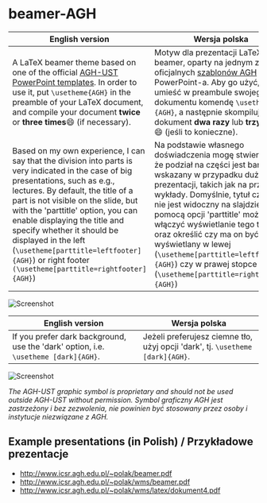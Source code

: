 # beamer-AGH
| English version | Wersja polska |
|-----------------|---------------|
|A LaTeX beamer theme based on one of the official [AGH-UST PowerPoint templates](http://www.agh.edu.pl/en/university/agh-ust-visual-identity/presentation-templates/). In order to use it, put `\usetheme{AGH}` in the preamble of your LaTeX document, and compile your document **twice** or **three times**:smile: (if necessary).|Motyw dla prezentacji LaTeX beamer, oparty na jednym z oficjalnych [szablonów AGH](http://www.agh.edu.pl/uczelnia/system-identyfikacji-wizualnej/szablon-prezentacji/) dla PowerPoint-a. Aby go użyć, umieść w preambule swojego dokumentu komendę `\usetheme {AGH}`, a następnie skompiluj ten dokument **dwa razy** lub **trzy razy**:smile: (jeśli to konieczne).|
|Based on my own experience, I can say that the division into parts is very indicated in the case of big presentations, such as e.g., lectures. By default, the title of a part is not visible on the slide, but with the 'parttitle' option, you can enable displaying the title and specify whether it should be displayed in the left (`\usetheme[parttitle=leftfooter]{AGH}`) or right footer `(\usetheme[parttitle=rightfooter]{AGH}`) |Na podstawie własnego doświadczenia mogę stwierdzić, że podział na części jest bardzo wskazany w przypadku dużych prezentacji, takich jak na przykład wykłady. Domyślnie, tytuł części nie jest widoczny na slajdzie, ale za pomocą opcji 'parttitle' można włączyć wyświetlanie tego tytułu oraz określić czy ma on być wyświetlany w lewej (`\usetheme[parttitle=leftfooter]{AGH}`) czy w prawej stopce (`\usetheme[parttitle=rightfooter]{AGH}`) |

![Screenshot](http://www.icsr.agh.edu.pl/~polak/wms/beamer-AGH.big.png "Title slide")

| English version | Wersja polska |
|-----------------|---------------|
|If you prefer dark background, use the 'dark' option, i.e. `\usetheme [dark]{AGH}`.|Jeżeli preferujesz ciemne tło, użyj opcji 'dark', tj. `\usetheme [dark]{AGH}`.|

![Screenshot](http://www.icsr.agh.edu.pl/~polak/wms/beamer-AGH-dark.big.png "Title slide - dark version")

*The AGH-UST graphic symbol is proprietary and should not be used outside AGH-UST without permission.*
*Symbol graficzny AGH jest zastrzeżony i bez zezwolenia, nie powinien być stosowany przez osoby i instytucje niezwiązane z AGH.*
  
## Example presentations (in Polish) / Przykładowe prezentacje
* <http://www.icsr.agh.edu.pl/~polak/beamer.pdf>
* <http://www.icsr.agh.edu.pl/~polak/wms/beamer.pdf>
* <http://www.icsr.agh.edu.pl/~polak/wms/latex/dokument4.pdf>
